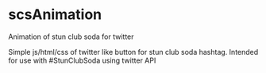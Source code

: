 # scsAnimation
Animation of stun club soda for twitter

Simple js/html/css of twitter like button for stun club soda hashtag. Intended for use with #StunClubSoda using twitter API 